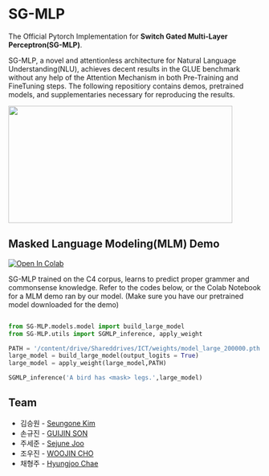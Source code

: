 # SG-MLP
The Official Pytorch Implementation for __Switch Gated Multi-Layer Perceptron(SG-MLP)__.    

SG-MLP, a novel and attentionless architecture for Natural Language Understanding(NLU), achieves decent results in the GLUE benchmark without any help of the Attention Mechanism in both Pre-Training and FineTuning steps. The following repositiory contains demos, pretrained models, and supplementaries necessary for reproducing the results.

<p align="left">
  <img width="446" height="233" src="https://raw.githubusercontent.com/guijinSON/SG-MLP/main/assets/model.png">
</p>

## Masked Language Modeling(MLM) Demo
[![Open In Colab](https://colab.research.google.com/assets/colab-badge.svg)](https://colab.research.google.com/drive/17tMXMTt76uw350toP75d-znSRb0DNLYr?usp=sharing)
  
SG-MLP trained on the C4 corpus, learns to predict proper grammer and commonsense knowledge. Refer to the codes below, or the Colab Notebook for a MLM demo ran by our model. (Make sure you have our pretrained model downloaded for the demo) 

```python

from SG-MLP.models.model import build_large_model
from SG-MLP.utils import SGMLP_inference, apply_weight

PATH = '/content/drive/Shareddrives/ICT/weights/model_large_200000.pth'
large_model = build_large_model(output_logits = True)
large_model = apply_weight(large_model,PATH)

SGMLP_inference('A bird has <mask> legs.',large_model)
```


## Team  
* 김승원 - [Seungone Kim](https://github.com/SeungoneKim) 
* 손규진 - [GUIJIN SON](https://github.com/guijinSON)
* 주세준 - [Sejune Joo](https://github.com/joocjun)
* 조우진 - [WOOJIN CHO](https://github.com/WooJin-Cho)
* 채형주 - [Hyungjoo Chae](https://github.com/kyle8581)

